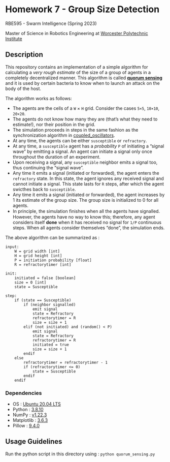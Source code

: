 # Homework 7 - Group Size Detection

RBE595 - Swarm Intelligence (Spring 2023)

Master of Science in Robotics Engineering at [Worcester Polytechnic Institute](https://www.wpi.edu/)

## Description

This repository contains an implementation of a simple algorithm for calculating a _very rough estimate_ of the size of a group of agents in a completely decentralized manner. This algorithm is called **[quorum sensing](https://en.wikipedia.org/wiki/Quorum_sensing)** and it is used by certain bacteria to know when to launch an attack on the body of the host.

The algorithm works as follows:

- The agents are the cells of a `W` × `H` grid. Consider the cases `5×5`, `10×10`, `20×20`.
- The agents do not know how many they are (that’s what they need to estimate!), nor their position in the grid.
- The simulation proceeds in steps in the same fashion as the synchronization algorithm in [coupled_oscillators](https://github.com/ranebhushan/swarm_workspace/tree/main/coupled_oscillators).
- At any time, the agents can be either `susceptible` or `refractory`.
- At any time, a `susceptible` agent has a _probability_ `P` of initiating a “signal wave” by emitting a signal. An agent can initiate a signal only once throughout the duration of an experiment.
- Upon receiving a signal, any `susceptible` neighbor emits a signal too, thus continuing the “signal wave”.
- Any time it emits a signal (initiated or forwarded), the agent enters the `refractory` state. In this state, the agent ignores any received signal and cannot initiate a signal. This state lasts for `R` steps, after which the agent swicthes back to `susceptible`.
- Any time it emits a signal (initiated or forwarded), the agent increases by 1 its estimate of the group size. The group size is initialized to 0 for all agents.
- In principle, the simulation ﬁnishes when all the agents have signalled. However, the agents have no way to know this; therefore, any agent considers itself **done** when it has received no signal for `1/P` continuous steps. When all agents consider themselves “done”, the simulation ends.

The above algorithm can be summarized as :

```
input:
    W = grid width [int]
    H = grid height [int]
    P = initiation probability [float]
    R = refractorytimer [int]

init:
    initiated = false [boolean]
    size = 0 [int]
    state = Susceptible

step:
    if (state == Susceptible)
        if (neighbor signalled)
            emit signal
            state = Refractory
            refractorytimer = R
            size = size + 1
        elif (not initiated) and (random() < P)
            emit signal
            state = Refractory
            refractorytimer = R
            initiated = true
            size = size + 1
        endif
    else
        refractorytimer = refractorytimer - 1
        if (refractorytimer <= 0)
            state = Susceptible
        endif
    endif
```


### Dependencies
- OS : [Ubuntu 20.04 LTS](https://releases.ubuntu.com/20.04/)
- Python : [3.8.10](https://www.python.org/downloads/release/python-3810/)
- NumPy : [v1.22.3](https://numpy.org/)
- Matplotlib : [3.6.3](https://matplotlib.org/stable/index.html)
- Pillow : [9.4.0](https://pillow.readthedocs.io/en/stable/)

## Usage Guidelines

Run the python script in this directory using : `python quorum_sensing.py`